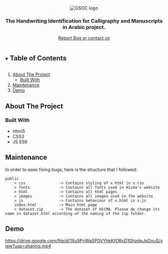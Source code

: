 <!-- PROJECT LOGO -->
<br />
<p align="center">
  <img src="public/images/topbar_hicma_logo.png" alt="GSOC logo" align="center">
  <h3 align="center">The <b>H</b>andwriting <b>I</b>dentification for
        <b>C</b>alligraphy and <b>M</b>anuscripts in <b>A</b>rabic project.</h3>

  <p align="center">
    <a href="https://www.hicma.com/contactus">Report Bug or contact us</a>
  </p>
</p>

<!-- TABLE OF CONTENTS -->
<details open="open">
  <summary><h2 style="display: inline-block">Table of Contents</h2></summary>
  <ol>
    <li>
      <a href="#about-the-project">About The Project</a>
      <ul>
        <li><a href="#built-with">Built With</a></li>
      </ul>
    </li>
    <li><a href="#maintenance">Maintenance</a></li>
    <li><a href="#demo">Demo</a></li>
  </ol>
</details>

<!-- ABOUT THE PROJECT -->

## About The Project
### Built With

- Html5
- CSS3
- JS ES6


## Maintenance

In order to ease fixing bugs, here is the structure that I followed:

```
public
    > css               -> Contains styling of x.html in x.css
    > fonts             -> Contains all fonts used in Hicma's website
    > html              -> Contains all html pages
    > images            -> Contains all images used in the website
    > js                -> Contains behaviour of x.html in x.js
    index.html          -> Main html page
    > dataset.zip       -> The dataset of HICMA. Please do change its name in dataset.html according of the naming of the zip folder.
```

## Demo

https://drive.google.com/file/d/1Xu5PvWaSP0VYhkKfORvD1GhzdpJsGnuS/view?usp=sharing.mp4